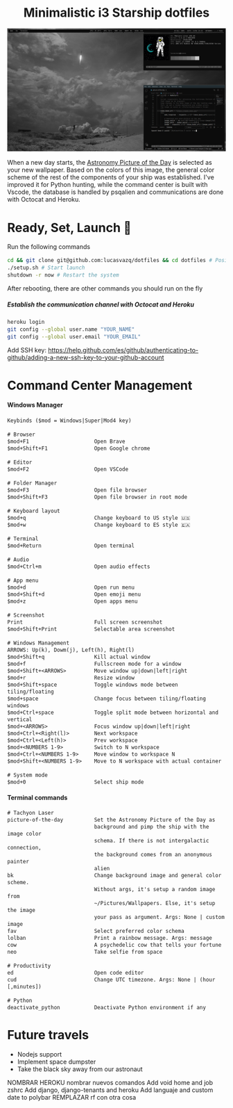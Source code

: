 <h1 align="center">Minimalistic i3 Starship dotfiles</h1>
<p align="center">

  ![Screenshot](./screenshot.png)
</p>

When a new day starts, the [Astronomy Picture of the Day](https://apod.nasa.gov/apod/astropix.html) is selected as your new wallpaper.
Based on the colors of this image, the general color scheme of the rest of the components of your ship was established.
I've improved it for Python hunting, while the command center is built with Vscode, the database is handled by psqalien and communications are done with Octocat and Heroku.

# Ready, Set, Launch 🚀

Run the following commands
```sh
cd && git clone git@github.com:lucasvazq/dotfiles && cd dotfiles # Positionate and download the repo
./setup.sh # Start launch
shutdown -r now # Restart the system
```

After rebooting, there are other commands you should run on the fly

##### Establish the communication channel with Octocat and Heroku
```sh
heroku login
git config --global user.name "YOUR_NAME"
git config --global user.email "YOUR_EMAIL"
```
Add SSH key: https://help.github.com/es/github/authenticating-to-github/adding-a-new-ssh-key-to-your-github-account

# Command Center Management

#### Windows Manager
```
Keybinds ($mod = Windows|Super|Mod4 key)

# Browser
$mod+F1                     Open Brave
$mod+Shift+F1               Open Google chrome

# Editor
$mod+F2                     Open VSCode

# Folder Manager
$mod+F3                     Open file browser
$mod+Shift+F3               Open file browser in root mode

# Keyboard layout
$mod+q                      Change keyboard to US style 🇺🇸
$mod+w                      Change keyboard to ES style 🇪🇦

# Terminal
$mod+Return                 Open terminal

# Audio
$mod+Ctrl+m                 Open audio effects

# App menu
$mod+d                      Open run menu
$mod+Shift+d                Open emoji menu
$mod+z                      Open apps menu

# Screenshot
Print                       Full screen screenshot
$mod+Shift+Print            Selectable area screenshot

# Windows Management
ARROWS: Up(k), Dowm(j), Left(h), Right(l)
$mod+Shift+q                Kill actual window
$mod+f                      Fullscreen mode for a window
$mod+Shift+<ARROWS>         Move window up|down|left|right
$mod+r                      Resize window
$mod+Shift+space            Toggle windows mode between tiling/floating
$mod+space                  Change focus between tiling/floating windows
$mod+Ctrl+space             Toggle split mode between horizontal and vertical
$mod+<ARROWS>               Focus window up|down|left|right
$mod+Ctrl+<Right(l)>        Next workspace
$mod+Ctrl+<Left(h)>         Prev workspace
$mod+<NUMBERS 1-9>          Switch to N workspace
$mod+Ctrl+<NUMBERS 1-9>     Move window to workspace N
$mod+Shift+<NUMBERS 1-9>    Move to N workspace with actual container

# System mode
$mod+0                      Select ship mode
```

#### Terminal commands
```
# Tachyon Laser
picture-of-the-day          Set the Astronomy Picture of the Day as
                            background and pimp the ship with the image color
                            schema. If there is not intergalactic connection,
                            the background comes from an anonymous painter
                            alien
bk                          Change background image and general color scheme.
                            Without args, it's setup a random image from
                            ~/Pictures/Wallpapers. Else, it's setup the image
                            your pass as argument. Args: None | custom image
fav                         Select preferred color schema
lolban                      Print a rainbow message. Args: message
cow                         A psychedelic cow that tells your fortune
neo                         Take selfie from space

# Productivity
ed                          Open code editor
cud                         Change UTC timezone. Args: None | (hour [,minutes])

# Python
deactivate_python           Deactivate Python environment if any
``` 

# Future travels

- Nodejs support
- Implement space dumpster
- Take the black sky away from our astronaut

NOMBRAR HEROKU
nombrar nuevos comandos
Add void home and job zshrc
Add django, django-tenants and heroku
Add languaje and custom date to polybar
REMPLAZAR rf con otra cosa
